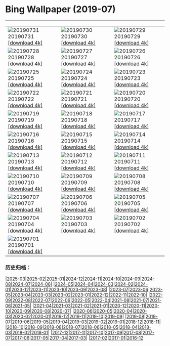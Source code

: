 # Bing Wallpaper (2019-07)
**************

<table><tr><td><img class="wallpaper" src="https://www.bing.com/th?id=OHR.TreeTower_EN-US3470966766_1920x1080.jpg" alt="20190731"> 20190731 <a class="wallpaper_link" href="https://www.bing.com/th?id=OHR.TreeTower_EN-US3470966766_UHD.jpg">[download 4k]</a></td><td><img class="wallpaper" src="https://www.bing.com/th?id=OHR.TortoiseMigration_EN-US3385545831_1920x1080.jpg" alt="20190730"> 20190730 <a class="wallpaper_link" href="https://www.bing.com/th?id=OHR.TortoiseMigration_EN-US3385545831_UHD.jpg">[download 4k]</a></td><td><img class="wallpaper" src="https://www.bing.com/th?id=OHR.TrilliumLake_EN-US3336281654_1920x1080.jpg" alt="20190729"> 20190729 <a class="wallpaper_link" href="https://www.bing.com/th?id=OHR.TrilliumLake_EN-US3336281654_UHD.jpg">[download 4k]</a></td></tr><tr><td><img class="wallpaper" src="https://www.bing.com/th?id=OHR.NebraskaCarArt_EN-US3283375378_1920x1080.jpg" alt="20190728"> 20190728 <a class="wallpaper_link" href="https://www.bing.com/th?id=OHR.NebraskaCarArt_EN-US3283375378_UHD.jpg">[download 4k]</a></td><td><img class="wallpaper" src="https://www.bing.com/th?id=OHR.CahuitaNP_EN-US3238396594_1920x1080.jpg" alt="20190727"> 20190727 <a class="wallpaper_link" href="https://www.bing.com/th?id=OHR.CahuitaNP_EN-US3238396594_UHD.jpg">[download 4k]</a></td><td><img class="wallpaper" src="https://www.bing.com/th?id=OHR.NendazAlpenhorn_EN-US3193438150_1920x1080.jpg" alt="20190726"> 20190726 <a class="wallpaper_link" href="https://www.bing.com/th?id=OHR.NendazAlpenhorn_EN-US3193438150_UHD.jpg">[download 4k]</a></td></tr><tr><td><img class="wallpaper" src="https://www.bing.com/th?id=OHR.JanesCarousel_EN-US9857134061_1920x1080.jpg" alt="20190725"> 20190725 <a class="wallpaper_link" href="https://www.bing.com/th?id=OHR.JanesCarousel_EN-US9857134061_UHD.jpg">[download 4k]</a></td><td><img class="wallpaper" src="https://www.bing.com/th?id=OHR.MeerkatMob_EN-US0017108852_1920x1080.jpg" alt="20190724"> 20190724 <a class="wallpaper_link" href="https://www.bing.com/th?id=OHR.MeerkatMob_EN-US0017108852_UHD.jpg">[download 4k]</a></td><td><img class="wallpaper" src="https://www.bing.com/th?id=OHR.Skywalk_EN-US4440241441_1920x1080.jpg" alt="20190723"> 20190723 <a class="wallpaper_link" href="https://www.bing.com/th?id=OHR.Skywalk_EN-US4440241441_UHD.jpg">[download 4k]</a></td></tr><tr><td><img class="wallpaper" src="https://www.bing.com/th?id=OHR.SardiniaHawkMoth_EN-US8645984997_1920x1080.jpg" alt="20190722"> 20190722 <a class="wallpaper_link" href="https://www.bing.com/th?id=OHR.SardiniaHawkMoth_EN-US8645984997_UHD.jpg">[download 4k]</a></td><td><img class="wallpaper" src="https://www.bing.com/th?id=OHR.BuckinghamSummer_EN-US8419244709_1920x1080.jpg" alt="20190721"> 20190721 <a class="wallpaper_link" href="https://www.bing.com/th?id=OHR.BuckinghamSummer_EN-US8419244709_UHD.jpg">[download 4k]</a></td><td><img class="wallpaper" src="https://www.bing.com/th?id=OHR.MoonMuseum_EN-US8292814597_1920x1080.jpg" alt="20190720"> 20190720 <a class="wallpaper_link" href="https://www.bing.com/th?id=OHR.MoonMuseum_EN-US8292814597_UHD.jpg">[download 4k]</a></td></tr><tr><td><img class="wallpaper" src="https://www.bing.com/th?id=OHR.GodsGarden_EN-US5155689734_1920x1080.jpg" alt="20190719"> 20190719 <a class="wallpaper_link" href="https://www.bing.com/th?id=OHR.GodsGarden_EN-US5155689734_UHD.jpg">[download 4k]</a></td><td><img class="wallpaper" src="https://www.bing.com/th?id=OHR.WaterperryGardens_EN-US8173436031_1920x1080.jpg" alt="20190718"> 20190718 <a class="wallpaper_link" href="https://www.bing.com/th?id=OHR.WaterperryGardens_EN-US8173436031_UHD.jpg">[download 4k]</a></td><td><img class="wallpaper" src="https://www.bing.com/th?id=OHR.GobiSheep_EN-US3908203180_1920x1080.jpg" alt="20190717"> 20190717 <a class="wallpaper_link" href="https://www.bing.com/th?id=OHR.GobiSheep_EN-US3908203180_UHD.jpg">[download 4k]</a></td></tr><tr><td><img class="wallpaper" src="https://www.bing.com/th?id=OHR.HemingwayHome_EN-US3797204563_1920x1080.jpg" alt="20190716"> 20190716 <a class="wallpaper_link" href="https://www.bing.com/th?id=OHR.HemingwayHome_EN-US3797204563_UHD.jpg">[download 4k]</a></td><td><img class="wallpaper" src="https://www.bing.com/th?id=OHR.Ushitukiiwa_EN-US7864837707_1920x1080.jpg" alt="20190715"> 20190715 <a class="wallpaper_link" href="https://www.bing.com/th?id=OHR.Ushitukiiwa_EN-US7864837707_UHD.jpg">[download 4k]</a></td><td><img class="wallpaper" src="https://www.bing.com/th?id=OHR.LeatherbackTT_EN-US7759807534_1920x1080.jpg" alt="20190714"> 20190714 <a class="wallpaper_link" href="https://www.bing.com/th?id=OHR.LeatherbackTT_EN-US7759807534_UHD.jpg">[download 4k]</a></td></tr><tr><td><img class="wallpaper" src="https://www.bing.com/th?id=OHR.TheMac_EN-US7670367637_1920x1080.jpg" alt="20190713"> 20190713 <a class="wallpaper_link" href="https://www.bing.com/th?id=OHR.TheMac_EN-US7670367637_UHD.jpg">[download 4k]</a></td><td><img class="wallpaper" src="https://www.bing.com/th?id=OHR.NightofNights_EN-US7573513110_1920x1080.jpg" alt="20190712"> 20190712 <a class="wallpaper_link" href="https://www.bing.com/th?id=OHR.NightofNights_EN-US7573513110_UHD.jpg">[download 4k]</a></td><td><img class="wallpaper" src="https://www.bing.com/th?id=OHR.IndiaLitSpace_EN-US7080723789_1920x1080.jpg" alt="20190711"> 20190711 <a class="wallpaper_link" href="https://www.bing.com/th?id=OHR.IndiaLitSpace_EN-US7080723789_UHD.jpg">[download 4k]</a></td></tr><tr><td><img class="wallpaper" src="https://www.bing.com/th?id=OHR.KingsWalkway_EN-US7409391590_1920x1080.jpg" alt="20190710"> 20190710 <a class="wallpaper_link" href="https://www.bing.com/th?id=OHR.KingsWalkway_EN-US7409391590_UHD.jpg">[download 4k]</a></td><td><img class="wallpaper" src="https://www.bing.com/th?id=OHR.JaguarPantanal_EN-US7334347066_1920x1080.jpg" alt="20190709"> 20190709 <a class="wallpaper_link" href="https://www.bing.com/th?id=OHR.JaguarPantanal_EN-US7334347066_UHD.jpg">[download 4k]</a></td><td><img class="wallpaper" src="https://www.bing.com/th?id=OHR.ChefchaouenMorocco_EN-US7146186763_1920x1080.jpg" alt="20190708"> 20190708 <a class="wallpaper_link" href="https://www.bing.com/th?id=OHR.ChefchaouenMorocco_EN-US7146186763_UHD.jpg">[download 4k]</a></td></tr><tr><td><img class="wallpaper" src="https://www.bing.com/th?id=OHR.WesternArcticHerd_EN-US7060265745_1920x1080.jpg" alt="20190707"> 20190707 <a class="wallpaper_link" href="https://www.bing.com/th?id=OHR.WesternArcticHerd_EN-US7060265745_UHD.jpg">[download 4k]</a></td><td><img class="wallpaper" src="https://www.bing.com/th?id=OHR.PelotonSunflowers_EN-US6580114020_1920x1080.jpg" alt="20190706"> 20190706 <a class="wallpaper_link" href="https://www.bing.com/th?id=OHR.PelotonSunflowers_EN-US6580114020_UHD.jpg">[download 4k]</a></td><td><img class="wallpaper" src="https://www.bing.com/th?id=OHR.PeelCastle_EN-US6180948507_1920x1080.jpg" alt="20190705"> 20190705 <a class="wallpaper_link" href="https://www.bing.com/th?id=OHR.PeelCastle_EN-US6180948507_UHD.jpg">[download 4k]</a></td></tr><tr><td><img class="wallpaper" src="https://www.bing.com/th?id=OHR.SeattleFourth_EN-US6291178684_1920x1080.jpg" alt="20190704"> 20190704 <a class="wallpaper_link" href="https://www.bing.com/th?id=OHR.SeattleFourth_EN-US6291178684_UHD.jpg">[download 4k]</a></td><td><img class="wallpaper" src="https://www.bing.com/th?id=OHR.Transfagarasan_EN-US6188465843_1920x1080.jpg" alt="20190703"> 20190703 <a class="wallpaper_link" href="https://www.bing.com/th?id=OHR.Transfagarasan_EN-US6188465843_UHD.jpg">[download 4k]</a></td><td><img class="wallpaper" src="https://www.bing.com/th?id=OHR.BailysBeads_EN-US6110016716_1920x1080.jpg" alt="20190702"> 20190702 <a class="wallpaper_link" href="https://www.bing.com/th?id=OHR.BailysBeads_EN-US6110016716_UHD.jpg">[download 4k]</a></td></tr><tr><td><img class="wallpaper" src="https://www.bing.com/th?id=OHR.CanadaDayCanoeing_EN-US6034630534_1920x1080.jpg" alt="20190701"> 20190701 <a class="wallpaper_link" href="https://www.bing.com/th?id=OHR.CanadaDayCanoeing_EN-US6034630534_UHD.jpg">[download 4k]</a></td><td></td><td></td></tr></table>

### 历史归档：

|[2025-03](/../2025-03/2025-03.md)|[2025-02](/../2025-02/2025-02.md)|[2025-01](/../2025-01/2025-01.md)|[2024-12](/../2024-12/2024-12.md)|[2024-11](/../2024-11/2024-11.md)|[2024-10](/../2024-10/2024-10.md)|[2024-09](/../2024-09/2024-09.md)|[2024-08](/../2024-08/2024-08.md)|[2024-07](/../2024-07/2024-07.md)|[2024-06](/../2024-06/2024-06.md)|
|[2024-05](/../2024-05/2024-05.md)|[2024-04](/../2024-04/2024-04.md)|[2024-03](/../2024-03/2024-03.md)|[2024-02](/../2024-02/2024-02.md)|[2024-01](/../2024-01/2024-01.md)|[2023-12](/../2023-12/2023-12.md)|[2023-11](/../2023-11/2023-11.md)|[2023-10](/../2023-10/2023-10.md)|[2023-09](/../2023-09/2023-09.md)|[2023-08](/../2023-08/2023-08.md)|
|[2023-07](/../2023-07/2023-07.md)|[2023-06](/../2023-06/2023-06.md)|[2023-05](/../2023-05/2023-05.md)|[2023-04](/../2023-04/2023-04.md)|[2023-03](/../2023-03/2023-03.md)|[2023-02](/../2023-02/2023-02.md)|[2023-01](/../2023-01/2023-01.md)|[2022-12](/../2022-12/2022-12.md)|[2022-11](/../2022-11/2022-11.md)|[2022-10](/../2022-10/2022-10.md)|
|[2022-09](/../2022-09/2022-09.md)|[2022-08](/../2022-08/2022-08.md)|[2022-07](/../2022-07/2022-07.md)|[2022-06](/../2022-06/2022-06.md)|[2022-05](/../2022-05/2022-05.md)|[2022-04](/../2022-04/2022-04.md)|[2021-08](/../2021-08/2021-08.md)|[2021-07](/../2021-07/2021-07.md)|[2021-06](/../2021-06/2021-06.md)|[2021-05](/../2021-05/2021-05.md)|
|[2021-04](/../2021-04/2021-04.md)|[2021-03](/../2021-03/2021-03.md)|[2021-02](/../2021-02/2021-02.md)|[2021-01](/../2021-01/2021-01.md)|[2020-12](/../2020-12/2020-12.md)|[2020-11](/../2020-11/2020-11.md)|[2020-10](/../2020-10/2020-10.md)|[2020-09](/../2020-09/2020-09.md)|[2020-08](/../2020-08/2020-08.md)|[2020-07](/../2020-07/2020-07.md)|
|[2020-06](/../2020-06/2020-06.md)|[2020-05](/../2020-05/2020-05.md)|[2020-04](/../2020-04/2020-04.md)|[2020-03](/../2020-03/2020-03.md)|[2020-02](/../2020-02/2020-02.md)|[2020-01](/../2020-01/2020-01.md)|[2019-12](/../2019-12/2019-12.md)|[2019-11](/../2019-11/2019-11.md)|[2019-10](/../2019-10/2019-10.md)|[2019-09](/../2019-09/2019-09.md)|
|[2019-08](/../2019-08/2019-08.md)|[2019-07](/2019-07.md)|[2019-06](/../2019-06/2019-06.md)|[2019-05](/../2019-05/2019-05.md)|[2019-04](/../2019-04/2019-04.md)|[2019-03](/../2019-03/2019-03.md)|[2019-02](/../2019-02/2019-02.md)|[2019-01](/../2019-01/2019-01.md)|[2018-12](/../2018-12/2018-12.md)|[2018-11](/../2018-11/2018-11.md)|
|[2018-10](/../2018-10/2018-10.md)|[2018-09](/../2018-09/2018-09.md)|[2018-08](/../2018-08/2018-08.md)|[2018-07](/../2018-07/2018-07.md)|[2018-06](/../2018-06/2018-06.md)|[2018-05](/../2018-05/2018-05.md)|[2018-04](/../2018-04/2018-04.md)|[2018-03](/../2018-03/2018-03.md)|[2018-02](/../2018-02/2018-02.md)|[2018-01](/../2018-01/2018-01.md)|
|[2017-12](/../2017-12/2017-12.md)|[2017-11](/../2017-11/2017-11.md)|[2017-10](/../2017-10/2017-10.md)|[2017-09](/../2017-09/2017-09.md)|[2017-08](/../2017-08/2017-08.md)|[2017-07](/../2017-07/2017-07.md)|[2017-06](/../2017-06/2017-06.md)|[2017-05](/../2017-05/2017-05.md)|[2017-04](/../2017-04/2017-04.md)|[2017-03](/../2017-03/2017-03.md)|
|[2017-02](/../2017-02/2017-02.md)|[2017-01](/../2017-01/2017-01.md)|[2016-12](/../2016-12/2016-12.md)